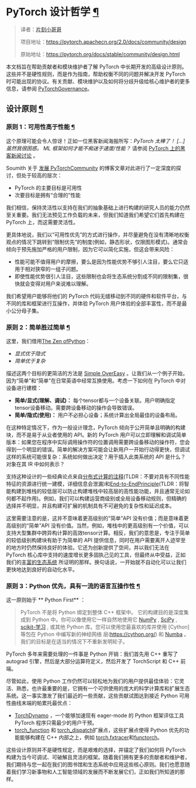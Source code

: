 # PyTorch 设计哲学 [¶](#pytorch-design-philosophy "永久链接到此标题")

> 译者：[片刻小哥哥](https://github.com/jiangzhonglian)
>
> 项目地址：<https://pytorch.apachecn.org/2.0/docs/community/design>
>
> 原始地址：<https://pytorch.org/docs/stable/community/design.html>


 本文档旨在帮助贡献者和模块维护者了解 PyTorch 中长期开发的高级设计原则。这些并不是硬性规则，而是作为指南，帮助权衡不同的问题并解决开发 PyTorch 时可能出现的协议。有关贡献、模块维护以及如何将分歧升级给核心维护者的更多信息，请参阅 [PyTorchGovernance](https://pytorch.org/docs/main/community/governance.html)。


## 设计原则 [¶](#design-principles "此标题的固定链接")


### 原则 1：可用性高于性能 [¶](#principle-1-usability-over-performance "Permalink to this header")


 这个原理可能会令人惊讶！正如一位黑客新闻海报所写：*PyTorch 太棒了！ […]虽然我很困惑。 ML 框架如何才能不痴迷于速度/性能？* 请参阅 [PyTorch 上的黑客新闻讨论](https://news.ycombinator.com/item?id=28066093) 。


 Soumith 关于 [发展 PyTorchCommunity](https://soumith.ch/posts/2021/02/forming-opensource/?fbclid=IwAR1bvN_xZ8avGvu14ODJzS8Zp7jX1BOyfuGUf-zoRawpyL-s95Vjxf88W7s) 的博客文章对此进行了一定深度的探讨，但处于较高的层次：



* PyTorch 的主要目标是可用性
* 次要目标是拥有“合理的”性能


 我们相信，保持灵活性以支持在我们的抽象基础上进行构建的研究人员的能力仍然至关重要。我们无法预见工作负载的未来，但我们知道我们希望它们首先构建在 PyTorch 上，而这需要灵活性。


 更具体地说，我们以“可用性优先”的方式进行操作，并尽量避免在没有清晰地权衡观点的情况下跳转到“限制优先”的制度(例如，静态形状，仅限图形模式)。通常会倾向于预先施加严格的用户限制，因为它可以简化实施，但这会带来风险：



* 性能可能不值得用户的摩擦，要么是因为性能优势不够引人注目，要么它只适用于相对狭窄的一组子问题。 
* 即使性能优势很引人注目，这些限制也会将生态系统分割成不同的限制集，很快就会变得对用户来说难以理解。


 我们希望用户能够将他们的 PyTorch 代码无缝移动到不同的硬件和软件平台，与不同的库和框架进行互操作，并体验 PyTorch 用户体验的全部丰富性，而不是最小公分母子集。


### 原则 2：简单胜过简单 [¶](#principle-2-simple-over-easy "永久链接到此标题")


 这里，我们借用[The Zen ofPython](https://peps.python.org/pep-0020/)：



* *显式优于隐式*
* *简单优于复杂*


 描述这两个目标的更简洁的方法是 [Simple OverEasy](https://www.infoq.com/presentations/Simple-Made-Easy/) 。让我们从一个例子开始，因为“简单”和“简单”在日常英语中经常互换使用。考虑一下如何在 PyTorch 中对设备进行建模：



* **简单/显式(理解、调试)：** 每个tensor都与一个设备关联。用户明确指定tensor设备移动。需要跨设备移动的操作会导致错误。
* **简单/隐式(使用)：** 用户不必担心设备；系统计算出全局最佳的设备布局。


 在这种特定情况下，作为一般设计理念，PyTorch 倾向于公开简单且明确的构建块，而不是易于从业者使用的 API。新的 PyTorch 用户可以立即理解和调试简单版本：如果您在程序中实际调用操作符的位置调用需要跨设备移动的操作符，您会得到一个明显的错误。简单的解决方案可能会让新用户一开始行动得更快，但调试这样的系统可能很复杂：系统如何做出决定？用于插入此类系统的 API 是什么？对象在其 IR 中如何表示？


 支持这种设计的一些经典论点来自[分布式计算的注释](https://dl.acm.org/doi/book/10.5555/974938)(TLDR：不要对具有不同性能特征的资源进行统一建模，详细信息会泄漏)和[End-to-EndPrinciple](http://web.mit.edu/Saltzer/www/publications/endtoend/endtoend.pdf)(TLDR：将智能构建到堆栈的较低层可以防止构建堆栈中较高层的高性能功能，并且通常无论如何都不起作用)。例如，我们可以构建运营商级别或全局设备移动规则，但精确的选择并不明显，并且构建可扩展的机制具有不可避免的复杂性和延迟成本。


 这里需要注意的是，这并不意味着更高级别的“简单”API 没有价值；而是意味着更高级别的“简单”API 没有价值。当然，例如，堆栈中的更高级别有一个价值，可以支持大型集群中跨异构计算的高效tensor计算。相反，我们的意思是，专注于简单的较低级别构建块有助于为简单的 API 提供信息，同时在用户需要离开人迹罕至的地方时仍然保持良好的体验。它还为创新提供了空间，并以我们无法在 PyTorch 核心库中支持的速度增长更多固执己见的工具，但最终从中受益，正如我们的[丰富的生态系统](https://pytorch.org/ecosystem/) 所证明的那样。换句话说，一开始就不自动化可以让我们更快地达到良好的自动化水平。


### 原则 3：Python 优先，具有一流的语言互操作性 [¶](#principle-3-python-first-with-best-in-class-language-interoperability "永久链接到此标题")


 这一原则始于 ** Python First** ：



> 
> 
> 
> PyTorch 不是将 Python 绑定到整体 C++ 框架中。
> 它的构建目的是深度集成到 Python 中。你可以像使用它一样自然地使用它
> [NumPy](https://www.numpy.org/) 
> ,
> [SciPy](https://www.scipy.org/) 
> ,
> [scikit-学习](https://scikit-learn.org/) 
> ,
> 或其他 Python 库。您可以使用您最喜欢的库并使用 
> [Cython] 等包在 Python 中编写新的神经网络
> 层(https://cython.org/) 
> 和
> [Numba](http://numba.pydata.org/) 
> 。我们的目标是在适当的情况下不重新发明轮子。
> 
> 
> 


 PyTorch 多年来需要处理的一件事是 Python 开销：我们首先用 C++ 重写了 autograd 引擎，然后是大部分运算符定义，然后开发了 TorchScript 和 C++ 前端。


 尽管如此，使用 Python 工作仍然可以轻松地为我们的用户提供最佳体验：它灵活、熟悉，也许最重要的是，它拥有一个可供使用的庞大的科学计算库和扩展生态系统。这一事实激发了我们最近的一些贡献，这些贡献试图达到接近 Python 可用性曲线末端的帕累托最优点：



* [TorchDynamo](https://dev-discuss.pytorch.org/t/torchdynamo-an-experiment-in-dynamic-python-bytecode-transformation/361) ，一个能够加速现有 eager-mode 的 Python 框架评估工具PyTorch 程序只需最少的用户干预。
* [torch_function](https://pytorch.org/docs/main/notes/extending.html#extending-torch) 和 [torch_dispatch](https://dev-discuss.pytorch.org/t/what-and-why-is-torch-dispatch/557)扩展点，这些扩展点使得 Python 优先的功能能够构建在 C++ 内部之上，例如 [torch.fxtracer](https分别为://pytorch.org/docs/stable/fx.html)和[functorch](https://github.com/pytorch/functorch)。


 这些设计原则并不是硬性规定，而是艰难的选择，并锚定了我们如何将 PyTorch 构建为当今可调试、可破解且灵活的框架。随着我们拥有更多的贡献者和维护者，我们期待与您一起在我们的图书馆和生态系统中应用这些核心原则。我们也愿意随着我们学习新事物和人工智能领域的发展而不断发展它们，正如我们所知道的那样。